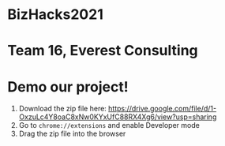 # BizHacks2021
# Team 16, Everest Consulting

# Demo our project!
1. Download the zip file here: https://drive.google.com/file/d/1-OxzuLc4Y8oaC8xNw0KYxUfC88RX4Xg6/view?usp=sharing
2. Go to `chrome://extensions` and enable Developer mode
3. Drag the zip file into the browser
